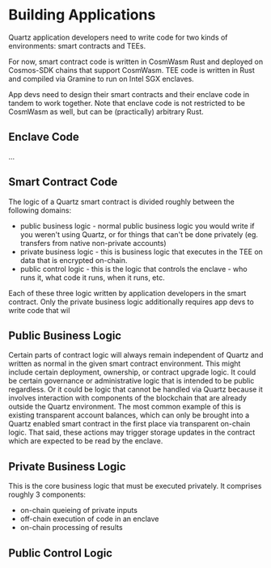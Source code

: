 # Building Applications

Quartz application developers need to write code for two kinds of environments: smart contracts and TEEs. 

For now, smart contract code is written in CosmWasm Rust and deployed on Cosmos-SDK chains that support CosmWasm.
TEE code is written in Rust and compiled via Gramine to run on Intel SGX enclaves.

App devs need to design their smart contracts and their enclave code in tandem to work together. 
Note that enclave code is not restricted to be CosmWasm as well, but can be (practically) arbitrary Rust.

## Enclave Code

... 

## Smart Contract Code

The logic of a Quartz smart contract is divided roughly between the following domains:

- public business logic - normal public business logic you would write if you weren't using Quartz, or for things that can't be done privately (eg. transfers from native non-private accounts)
- private business logic - this is business logic that executes in the TEE on data that is encrypted on-chain.
- public control logic - this is the logic that controls the enclave - who runs it, what code it runs, when it runs, etc.



Each of these three logic written by application developers in the smart contract. Only the private business logic additionally requires app devs to write code that wil

## Public Business Logic

Certain parts of contract logic will always remain independent of Quartz and written as normal in the given smart contract environment. 
This might include certain deployment, ownership, or contract upgrade logic. 
It could be certain governance or administrative logic that is intended to be public regardless. 
Or it could be logic that cannot be handled via Quartz because it involves interaction with components of the blockchain that are already outside the Quartz environment.
The most common example of this is existing transparent account balances, which can only be brought into a Quartz enabled smart contract 
in the first place via transparent on-chain logic. That said, these actions may trigger storage updates in the contract which are expected to be read by the enclave.

## Private Business Logic

This is the core business logic that must be executed privately. It comprises roughly 3 components:

- on-chain queieing of private inputs
- off-chain execution of code in an enclave
- on-chain processing of results


## Public Control Logic
